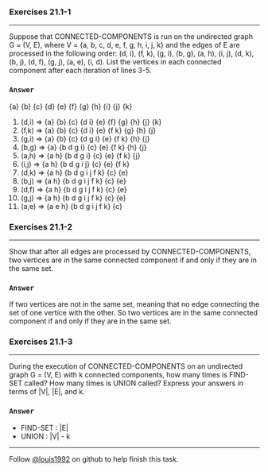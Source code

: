### Exercises 21.1-1
***
Suppose that CONNECTED-COMPONENTS is run on the undirected graph G = (V, E), where V = {a, b, c, d, e, f, g, h, i, j, k} and the edges of E are processed in the following order: (d, i), (f, k), (g, i), (b, g), (a, h), (i, j), (d, k), (b, j), (d, f), (g, j), (a, e), (i, d). List the vertices in each connected component after each iteration of lines 3-5.
### `Answer`
{a} {b} {c} {d} {e} {f} {g} {h} {i} {j} {k} 

1. (d,i) => {a} {b} {c} {d i} {e} {f} {g} {h} {j} {k} 
2. (f,k) => {a} {b} {c} {d i} {e} {f k} {g} {h} {j}
3. (g,i) => {a} {b} {c} {d g i} {e} {f k} {h} {j}
4. (b,g) => {a} {b d g i} {c} {e} {f k} {h} {j}
5. (a,h) => {a h} {b d g i} {c} {e} {f k} {j}
6. (i,j) => {a h} {b d g i j} {c} {e} {f k}
7. (d,k) => {a h} {b d g i j f k} {c} {e}
8. (b,j) => {a h} {b d g i j f k} {c} {e}
9. (d,f) => {a h} {b d g i j f k} {c} {e}
10. (g,j) => {a h} {b d g i j f k} {c} {e}
11. (a,e) => {a e h} {b d g i j f k} {c}

### Exercises 21.1-2
***Show that after all edges are processed by CONNECTED-COMPONENTS, two vertices are in the same connected component if and only if they are in the same set.

### `Answer`
If two vertices are not in the same set, meaning that no edge connecting the set of one vertice with the other. So two vertices are in the same connected component if and only if they are in the same set.

### Exercises 21.1-3
***
During the execution of CONNECTED-COMPONENTS on an undirected graph G = (V, E) with k connected components, how many times is FIND-SET called? How many times is UNION called? Express your answers in terms of |V|, |E|, and k.

### `Answer`
* FIND-SET : |E|
* UNION : |V| - k

***
Follow [@louis1992](https://github.com/gzc) on github to help finish this task.

